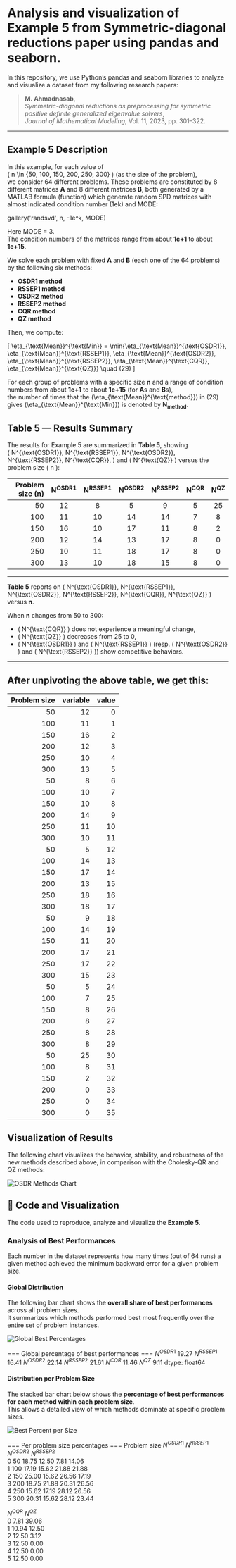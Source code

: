 # Analysis and visualization of Example 5 from Symmetric-diagonal reductions paper using pandas and seaborn.

In this repository, we use Python’s pandas and seaborn libraries to analyze and visualize a dataset from my following research papers:
> **M. Ahmadnasab**,  
> *Symmetric-diagonal reductions as preprocessing for symmetric positive definite generalized eigenvalue solvers*,  
> *Journal of Mathematical Modeling*, Vol. 11, 2023, pp. 301–322.


---

## Example 5 Description

In this example, for each value of  
\( n \in \{50, 100, 150, 200, 250, 300\} \) (as the size of the problem),  
we consider 64 different problems. These problems are constituted by 8 different matrices **A** and 8 different matrices **B**, both generated 
by a MATLAB formula (function) which generate random SPD matrices with almost indicated condition number (1ek) and MODE: 

gallery('randsvd', n, -1e^k, MODE)

Here MODE = 3.  
The condition numbers of the matrices range from about **1e+1** to about **1e+15**.

We solve each problem with fixed **A** and **B** (each one of the 64 problems) by the following six methods:

- **OSDR1 method**
- **RSSEP1 method**
- **OSDR2 method**
- **RSSEP2 method**
- **CQR method**
- **QZ method**

Then, we compute:

\[
\eta_{\text{Mean}}^{\text{Min}} = \min\{\eta_{\text{Mean}}^{\text{OSDR1}}, \eta_{\text{Mean}}^{\text{RSSEP1}}, \eta_{\text{Mean}}^{\text{OSDR2}}, \eta_{\text{Mean}}^{\text{RSSEP2}}, \eta_{\text{Mean}}^{\text{CQR}}, \eta_{\text{Mean}}^{\text{QZ}}\} \quad (29)
\]

For each group of problems with a specific size **n** and a range of condition numbers from about **1e+1** to about **1e+15** (for **A**s and **B**s),  
the number of times that the \(\eta_{\text{Mean}}^{\text{method}}\) in (29) gives \(\eta_{\text{Mean}}^{\text{Min}}\) is denoted by **N<sub>method</sub>**.

## Table 5 — Results Summary

The results for Example 5 are summarized in **Table 5**, showing  
\( N^{\text{OSDR1}}, N^{\text{RSSEP1}}, N^{\text{OSDR2}}, N^{\text{RSSEP2}}, N^{\text{CQR}}, \) and \( N^{\text{QZ}} \) versus the problem size \( n \):

| Problem size (n) | N<sup>OSDR1</sup> | N<sup>RSSEP1</sup> | N<sup>OSDR2</sup> | N<sup>RSSEP2</sup> | N<sup>CQR</sup> | N<sup>QZ</sup> |
|------------------:|:-----------------:|:------------------:|:-----------------:|:------------------:|:----------------:|:---------------:|
| 50  | 12 | 8  | 5  | 9  | 5 | 25 |
| 100 | 11 | 10 | 14 | 14 | 7 | 8  |
| 150 | 16 | 10 | 17 | 11 | 8 | 2  |
| 200 | 12 | 14 | 13 | 17 | 8 | 0  |
| 250 | 10 | 11 | 18 | 17 | 8 | 0  |
| 300 | 13 | 10 | 18 | 15 | 8 | 0  |

---

**Table 5** reports on \( N^{\text{OSDR1}}, N^{\text{RSSEP1}}, N^{\text{OSDR2}}, N^{\text{RSSEP2}}, N^{\text{CQR}}, N^{\text{QZ}} \) versus **n**.

When **n** changes from 50 to 300:
- \( N^{\text{CQR}} \) does not experience a meaningful change,
- \( N^{\text{QZ}} \) decreases from 25 to 0,
- \( N^{\text{OSDR1}} \) and \( N^{\text{RSSEP1}} \) (resp. \( N^{\text{OSDR2}} \) and \( N^{\text{RSSEP2}} \)) show competitive behaviors.

---
## After unpivoting the above table, we get this:

| Problem size | variable | value |
|-------------:|---------:|------:|
| 50           | 12       | 0    |
| 100          | 11       | 1    |
| 150          | 16       | 2    |
| 200          | 12       | 3    |
| 250          | 10       | 4    |
| 300          | 13       | 5    |
| 50           | 8        | 6    |
| 100          | 10       | 7    |
| 150          | 10       | 8    |
| 200          | 14       | 9    |
| 250          | 11       | 10   |
| 300          | 10       | 11   |
| 50           | 5        | 12   |
| 100          | 14       | 13   |
| 150          | 17       | 14   |
| 200          | 13       | 15   |
| 250          | 18       | 16   |
| 300          | 18       | 17   |
| 50           | 9        | 18   |
| 100          | 14       | 19   |
| 150          | 11       | 20   |
| 200          | 17       | 21   |
| 250          | 17       | 22   |
| 300          | 15       | 23   |
| 50           | 5        | 24   |
| 100          | 7        | 25   |
| 150          | 8        | 26   |
| 200          | 8        | 27   |
| 250          | 8        | 28   |
| 300          | 8        | 29   |
| 50           | 25       | 30   |
| 100          | 8        | 31   |
| 150          | 2        | 32   |
| 200          | 0        | 33   |
| 250          | 0        | 34   |
| 300          | 0        | 35   |


## Visualization of Results

The following chart visualizes the behavior, stability, and robustness of the new methods described above, in comparison with the Cholesky-QR and QZ methods:

![OSDR Methods Chart](figures/osdr_methods_chart2.png)

## 📂 Code and Visualization

The code used to reproduce, analyze and visualize the  **Example 5**. 


### Analysis of Best Performances

Each number in the dataset represents how many times (out of 64 runs)
a given method achieved the minimum backward error for a given problem size.

#### Global Distribution
The following bar chart shows the **overall share of best performances** across all problem sizes.  
It summarizes which methods performed best most frequently over the entire set of problem instances.

![Global Best Percentages](figures/global_best_percentages.png)

=== Global percentage of best performances ===
$N^{OSDR1}$     19.27
$N^{RSSEP1}$    16.41
$N^{OSDR2}$     22.14
$N^{RSSEP2}$    21.61
$N^{CQR}$       11.46
$N^{QZ}$         9.11
dtype: float64

#### Distribution per Problem Size
The stacked bar chart below shows the **percentage of best performances for each method within each problem size**.  
This allows a detailed view of which methods dominate at specific problem sizes.

![Best Percent per Size](figures/best_percent_per_size.png)

=== Per problem size percentages ===
  Problem size  $N^{OSDR1}$  $N^{RSSEP1}$  $N^{OSDR2}$  $N^{RSSEP2}$  \
0           50        18.75         12.50         7.81         14.06   
1          100        17.19         15.62        21.88         21.88   
2          150        25.00         15.62        26.56         17.19   
3          200        18.75         21.88        20.31         26.56   
4          250        15.62         17.19        28.12         26.56   
5          300        20.31         15.62        28.12         23.44   

   $N^{CQR}$  $N^{QZ}$  
0       7.81     39.06  
1      10.94     12.50  
2      12.50      3.12  
3      12.50      0.00  
4      12.50      0.00  
5      12.50      0.00  

  
